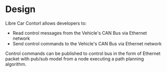 # Design

Libre Car Contorl allows developers to:

  * Read control messages from the Vehicle's CAN Bus via Ethernet network
  * Send control commands to the Vehicle's CAN Bus via Ethernet network

Control commands can be published to control bus in the form of Ethernet packet with pub/sub model from a node executing a path planning algorithm.






